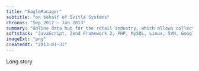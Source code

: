 ```yaml
---
title: "EagleManager"
subtitle: "on behalf of Svitla Systems"
chronos: "Sep 2012 – Jan 2013"
summary: "Online data hub for the retail industry, which allows collecting, managing, and processing information provided by points of sales."
softstack: "JavaScript, Zend Framework 2, PHP, MySQL, Linux, SVN, Google Maps API"
imageExt: "png"
createdAt: "2013-01-31"
---
```


Long story

